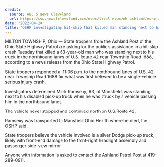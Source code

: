 ```yaml
---
credit:
  source: ABC 5 News Cleveland
  url: https://www.news5cleveland.com/news/local-news/oh-ashland/oshp-investigating-hit-skip-that-killed-man-standing-next-to-his-disabled-vehicle-on-u-s-route-42
date: '2022-04-20'
title: "OSHP investigating hit-skip that killed man standing next to his disabled vehicle on U.S. Route 42"
---
```

MILTON TOWNSHIP, Ohio — State troopers from the Ashland Post of the Ohio State Highway Patrol are asking for the public’s assistance in a hit-skip crash Tuesday that killed a 63-year-old man who was standing next to his truck in the northbound lanes of U.S. Route 42 near Township Road 1688, according to a news release from the Ohio State Highway Patrol.

State troopers responded at 11:06 p.m. to the northbound lanes of U.S. 42 near Township Road 1688 for what was first believed to be a single-vehicle serious injury crash.

Investigators determined Mark Ramseuy, 63, of Mansfield, was standing next to his disabled pick-up truck when he was struck by a vehicle passing him in the northbound lanes.

The vehicle never stopped and continued north on U.S.Route 42.

Ramseuy was transported to Mansfield Ohio Health where he died, the OSHP said.

State troopers believe the vehicle involved is a silver Dodge pick-up truck, likely with front-end damage to the front-right headlight assembly and passenger side-view mirror.

Anyone with information is asked to contact the Ashland Patrol Post at 419- 289-0911.
